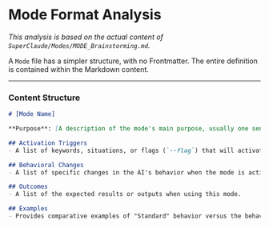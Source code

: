# Mode Format Analysis

*This analysis is based on the actual content of `SuperClaude/Modes/MODE_Brainstorming.md`.*

A `Mode` file has a simpler structure, with no Frontmatter. The entire definition is contained within the Markdown content.

---

### Content Structure

```markdown
# [Mode Name]

**Purpose**: [A description of the mode's main purpose, usually one sentence.]

## Activation Triggers
- A list of keywords, situations, or flags (`--flag`) that will activate this mode.

## Behavioral Changes
- A list of specific changes in the AI's behavior when the mode is activated. This is the core section that defines the new "interaction style."

## Outcomes
- A list of the expected results or outputs when using this mode.

## Examples
- Provides comparative examples of "Standard" behavior versus the behavior when the mode is enabled, to clarify the difference.
```
